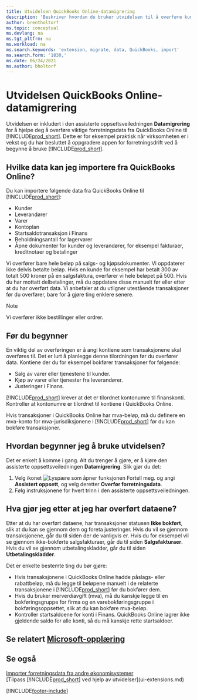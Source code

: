 ```yaml
---
title: Utvidelsen QuickBooks Online-datamigrering
description: 'Beskriver hvordan du bruker utvidelsen til å overføre kunder, leverandører, varer og konti fra QuickBooks Online til Business Central.'
author: brentholtorf
ms.topic: conceptual
ms.devlang: na
ms.tgt_pltfrm: na
ms.workload: na
ms.search.keywords: 'extension, migrate, data, QuickBooks, import'
ms.search.form: '1830,'
ms.date: 06/24/2021
ms.author: bholtorf
---
```


# <a name="the-quickbooks-online-data-migration-extension"></a>Utvidelsen QuickBooks Online-datamigrering

Utvidelsen er inkludert i den assisterte oppsettsveiledningen **Datamigrering** for å hjelpe deg å overføre viktige forretningsdata fra QuickBooks Online til [!INCLUDE[prod_short](includes/prod_short.md)]. Dette er for eksempel praktisk når virksomheten er i vekst og du har besluttet å oppgradere appen for forretningsdrift ved å begynne å bruke [!INCLUDE[prod_short](includes/prod_short.md)].

## <a name="what-data-can-i-import-from-quickbooks-online"></a>Hvilke data kan jeg importere fra QuickBooks Online?

Du kan importere følgende data fra QuickBooks Online til [!INCLUDE[prod_short](includes/prod_short.md)]:  

* Kunder
* Leverandører
* Varer
* Kontoplan
* Startsaldotransaksjon i Finans
* Beholdningsantall for lagervarer
* Åpne dokumenter for kunder og leverandører, for eksempel fakturaer, kreditnotaer og betalinger

Vi overfører bare hele beløp på salgs- og kjøpsdokumenter. Vi oppdaterer ikke delvis betalte beløp. Hvis en kunde for eksempel har betalt 300 av totalt 500 kroner på en salgsfaktura, overfører vi hele beløpet på 500. Hvis du har mottatt delbetalinger, må du oppdatere disse manuelt før eller etter at du har overført data. Vi anbefaler at du utligner utestående transaksjoner før du overfører, bare for å gjøre ting enklere senere.

> [!NOTE]  
> Vi overfører ikke bestillinger eller ordrer.

## <a name="before-you-start"></a>Før du begynner

En viktig del av overføringen er å angi kontiene som transaksjonene skal overføres til. Det er lurt å planlegge denne tilordningen før du overfører data. Kontiene der du for eksempel bokfører transaksjoner for følgende:  

* Salg av varer eller tjenestene til kunder.
* Kjøp av varer eller tjenester fra leverandører.  
* Justeringer i Finans.  

[!INCLUDE[prod_short](includes/prod_short.md)] krever at det er tilordnet kontonumre til finanskonti. Kontroller at kontonumre er tilordnet til kontiene i QuickBooks Online.

Hvis transaksjoner i QuickBooks Online har mva-beløp, må du definere en mva-konto for mva-jurisdiksjonene i [!INCLUDE[prod_short](includes/prod_short.md)] før du kan bokføre transaksjoner.

## <a name="how-do-i-start-using-the-extension"></a>Hvordan begynner jeg å bruke utvidelsen?

Det er enkelt å komme i gang. Alt du trenger å gjøre, er å kjøre den assisterte oppsettsveiledningen **Datamigrering**. Slik gjør du det:

1. Velg ikonet ![Lyspære som åpner funksjonen Fortell meg.](media/ui-search/search_small.png "Fortell hva du vil gjøre") og angi **Assistert oppsett**, og velg deretter **Overfør forretningsdata**.
2. Følg instruksjonene for hvert trinn i den assisterte oppsettsveiledningen.

## <a name="what-do-i-do-after-i-migrate-data"></a>Hva gjør jeg etter at jeg har overført dataene?

Etter at du har overført dataene, har transaksjoner statusen **Ikke bokført**, slik at du kan se gjennom dem og foreta justeringer. Hvis du vil se gjennom transaksjonene, går du til siden der de vanligvis er. Hvis du for eksempel vil se gjennom ikke-bokførte salgsfakturaer, går du til siden **Salgsfakturaer**. Hvis du vil se gjennom utbetalingskladder, går du til siden **Utbetalingskladder**.  

Det er enkelte bestemte ting du bør gjøre:

* Hvis transaksjonene i QuickBooks Online hadde påslags- eller rabattbeløp, må du legge til beløpene manuelt i de relaterte transaksjonene i [!INCLUDE[prod_short](includes/prod_short.md)] før du bokfører dem.
* Hvis du bruker merverdiavgift (mva), må du kanskje legge til en bokføringsgruppe for firma og en varebokføringsgruppe i bokføringsoppsettet, slik at du kan bokføre mva-beløp.
* Kontroller startsaldoene for konti i Finans. QuickBooks Online lagrer ikke gjeldende saldo for alle konti, så du må kanskje rette startsaldoer.

## <a name="see-related-microsoft-training"></a>Se relatert [Microsoft-opplæring](/training/modules/migrate-data-dynamics-365-business-central/)

## <a name="see-also"></a>Se også

[Importer forretningsdata fra andre økonomisystemer](across-import-data-configuration-packages.md)  
[Tilpass [!INCLUDE[prod_short](includes/prod_short.md)] ved hjelp av utvidelser](ui-extensions.md)  

[!INCLUDE[footer-include](includes/footer-banner.md)]
